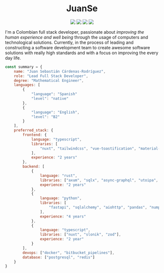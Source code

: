 <div align="center">

# JuanSe

[![](https://img.shields.io/badge/OS-Arch%20Linux-informational?style=for-the-badge&logo=linux&logoColor=F8F8F2&color=8BE9FD)](https://www.archlinux.org/)
![](https://img.shields.io/badge/Work-Head%20Software%20Development-informational?style=for-the-badge&logoColor=F8F8F2&color=F1FA8C&logo=gnometerminal)
[![](https://img.shields.io/badge/Work-Intervalica-informational?style=for-the-badge&logo=googlefit&logoColor=F8F8F2&color=CF3C19)](https://lch.co)
[![](https://img.shields.io/badge/Desktop-Qtile-informational?style=for-the-badge&logo=python&logoColor=F8F8F2&color=50FA7B)](http://www.qtile.org/)

</div>

I'm a Colombian full stack developer, passionate about *improving the human experience
and well being* through the usage of computers and technological solutions. Currently,
in the process of leading and constructing a software development team to create awesome
software solutions with really high standards and with a focus on improving the every
day life.

```javascript
const summary = {
    name: "Juan Sebastián Cárdenas-Rodríguez",
    role: "Lead Full Stack Developer",
    degree: "Mathematical Engineer",
    languages: [
        {
            "language": "Spanish"
            "level": "native"
        },
        {
            "language": "English",
            "level": "B2"
        }
    ],
    preferred_stack: {
        frontend: {
            language: "typescript",
            libraries: [
                "nuxt", "tailwindcss", "vue-toastification", "material-icons"
            ],
            experience: "2 years"
        },
        backend: [
            {
                language: "rust",
                libraries: ["axum", "sqlx", "async-graphql", "utoipa", "reqwest"],
                experience: "2 years"
            },
            {
                language: "python",
                libraries: [
                    "fastapi", "sqlalchemy", "aiohttp", "pandas", "numpy"
                ],
                experience: "4 years"
            },
            {
                language: "typescript",
                libraries: ["nuxt", "slonik", "zod"],
                experience: "2 year"
            }
        ],
        devops: ["docker", "bitbucket_pipelines"],
        database: ["postgresql", "redis"]
    }
}
```
